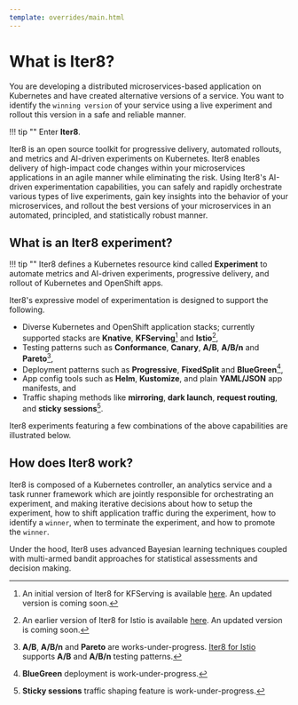```yaml
---
template: overrides/main.html
---
```


# What is Iter8?

You are developing a distributed microservices-based application on Kubernetes and have created alternative versions of a service. You want to identify the `winning version` of your service using a live experiment and rollout this version in a safe and reliable manner.

!!! tip ""
    Enter **Iter8**.

Iter8 is an open source toolkit for progressive delivery, automated rollouts, and metrics and AI-driven experiments on Kubernetes. Iter8 enables delivery of high-impact code changes within your microservices applications in an agile manner while eliminating the risk. Using Iter8's AI-driven experimentation capabilities, you can safely and rapidly orchestrate various types of live experiments, gain key insights into the behavior of your microservices, and rollout the best versions of your microservices in an automated, principled, and statistically robust manner.

## What is an Iter8 experiment?

!!! tip ""
    Iter8 defines a Kubernetes resource kind called **Experiment** to automate metrics and AI-driven experiments, progressive delivery, and rollout of Kubernetes and OpenShift apps.

Iter8's expressive model of experimentation is designed to support the following.

- Diverse Kubernetes and OpenShift application stacks; currently supported stacks are **Knative**, **KFServing**[^1] and **Istio**[^2],
- Testing patterns such as **Conformance**, **Canary**, **A/B**, **A/B/n** and **Pareto**[^3], 
- Deployment patterns such as **Progressive**, **FixedSplit** and **BlueGreen**[^4],
- App config tools such as **Helm**, **Kustomize**, and plain **YAML/JSON** app manifests, and
- Traffic shaping methods like **mirroring**, **dark launch**, **request routing**, and **sticky sessions**[^5].

Iter8 experiments featuring a few combinations of the above capabilities are illustrated below.

## How does Iter8 work?

Iter8 is composed of a Kubernetes controller, an analytics service and a task runner framework which are jointly responsible for orchestrating an experiment, and making iterative decisions about how to setup the experiment, how to shift application traffic during the experiment, how to identify a `winner`, when to terminate the experiment, and how to promote the `winner`. 

Under the hood, Iter8 uses advanced Bayesian learning techniques coupled with multi-armed bandit approaches for statistical assessments and decision making.


[^1]: An initial version of Iter8 for KFServing is available [here](https://github.com/iter8-tools/iter8-kfserving). An updated version is coming soon.
[^2]: An earlier version of Iter8 for Istio is available [here](https://github.com/iter8-tools/iter8). An updated version is coming soon.
[^3]: **A/B**, **A/B/n** and **Pareto** are works-under-progress. [Iter8 for Istio](https://github.com/iter8-tools/iter8) supports **A/B** and **A/B/n** testing patterns.
[^4]: **BlueGreen** deployment is work-under-progress.
[^5]: **Sticky sessions** traffic shaping feature is work-under-progress.
